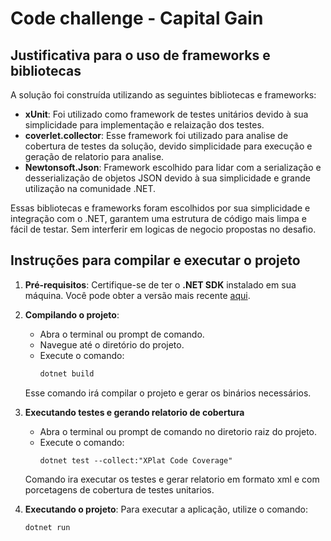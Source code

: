 # Code challenge - Capital Gain

## Justificativa para o uso de frameworks e bibliotecas

A solução foi construída utilizando as seguintes bibliotecas e frameworks:

- **xUnit**: Foi utilizado como framework de testes unitários devido à sua simplicidade para implementação e relaização dos testes.
- **coverlet.collector**: Esse framework foi utilizado para analise de cobertura de testes da solução, devido simplicidade para execução e geração de relatorio para analise. 
- **Newtonsoft.Json**: Framework escolhido para lidar com a serialização e desserialização de objetos JSON devido à sua simplicidade e grande utilização na comunidade .NET.

Essas bibliotecas e frameworks foram escolhidos por sua simplicidade e integração com o .NET, garantem uma estrutura de código mais limpa e fácil de testar. Sem interferir
em logicas de negocio propostas no desafio.

## Instruções para compilar e executar o projeto

1. **Pré-requisitos**: Certifique-se de ter o **.NET SDK** instalado em sua máquina. Você pode obter a versão mais recente [aqui](https://dotnet.microsoft.com/download).

2. **Compilando o projeto**:
   - Abra o terminal ou prompt de comando.
   - Navegue até o diretório do projeto.
   - Execute o comando:
     ```bash
     dotnet build
     ```
   Esse comando irá compilar o projeto e gerar os binários necessários.

3. **Executando testes e gerando relatorio de cobertura**
   - Abra o terminal ou prompt de comando no diretorio raiz do projeto.
   - Execute o comando:
     ```
     dotnet test --collect:"XPlat Code Coverage"
     ```
   Comando ira executar os testes e gerar relatorio em formato xml
   e com porcetagens de cobertura de testes unitarios.
	
3. **Executando o projeto**:
   Para executar a aplicação, utilize o comando:
   ```bash
   dotnet run
   ```
